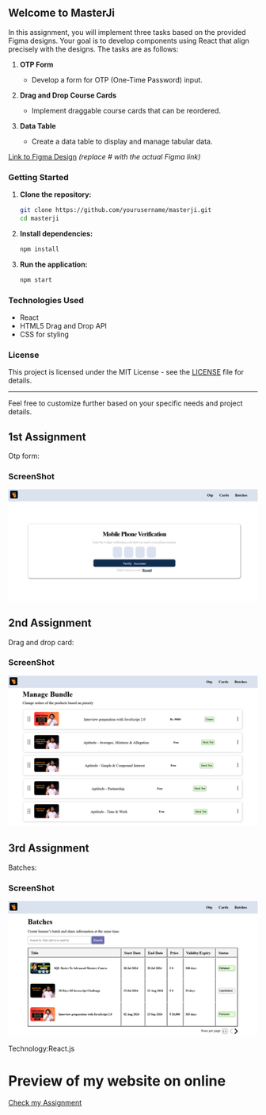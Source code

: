 

## Welcome to MasterJi

In this assignment, you will implement three tasks based on the provided Figma designs. Your goal is to develop components using React that align precisely with the designs. The tasks are as follows:

1. **OTP Form**
   - Develop a form for OTP (One-Time Password) input.

2. **Drag and Drop Course Cards**
   - Implement draggable course cards that can be reordered.

3. **Data Table**
   - Create a data table to display and manage tabular data.

[Link to Figma Design](#) *(replace # with the actual Figma link)*

### Getting Started

1. **Clone the repository:**
   ```bash
   git clone https://github.com/yourusername/masterji.git
   cd masterji
   ```

2. **Install dependencies:**
   ```bash
   npm install
   ```

3. **Run the application:**
   ```bash
   npm start
   ```

### Technologies Used

- React
- HTML5 Drag and Drop API
- CSS for styling

### License

This project is licensed under the MIT License - see the [LICENSE](LICENSE) file for details.

---

Feel free to customize further based on your specific needs and project details.

## 1st Assignment

Otp form:
### ScreenShot

![ScreenShot of Otp](<public/Screenshot 2024-07-24 at 23-14-59 Assignment.png>)

## 2nd Assignment

 Drag and drop card:
### ScreenShot

![ScreenShot of card](<public/Screenshot 2024-07-24 at 23-15-23 Assignment.png>)

## 3rd Assignment

 Batches:
### ScreenShot

![ScreenShot of card](<public/Screenshot 2024-07-24 at 23-15-40 Assignment.png>)

Technology:React.js

# Preview of my website on online

<a href="">Check my Assignment</a>

